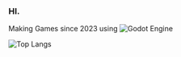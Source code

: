 ### HI.

Making Games since 2023 using ![Godot Engine](https://img.shields.io/badge/GODOT-%23FFFFFF.svg?style=for-the-badge&logo=godot-engine)

![Top Langs](https://github-readme-stats.vercel.app/api/top-langs/?username=pingu0427&layout=compact)

